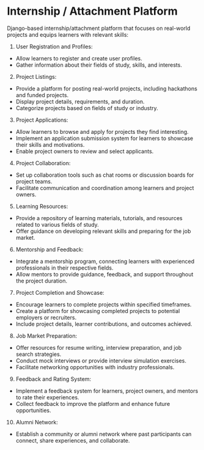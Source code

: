 # Internship / Attachment Platform

Django-based internship/attachment platform that focuses on real-world projects and equips learners with relevant skills:

1. User Registration and Profiles:

- Allow learners to register and create user profiles.
- Gather information about their fields of study, skills, and interests.

2. Project Listings:

- Provide a platform for posting real-world projects, including hackathons and funded projects.
- Display project details, requirements, and duration.
- Categorize projects based on fields of study or industry.

3. Project Applications:

- Allow learners to browse and apply for projects they find interesting.
- Implement an application submission system for learners to showcase their skills and motivations.
- Enable project owners to review and select applicants.

4. Project Collaboration:

- Set up collaboration tools such as chat rooms or discussion boards for project teams.
- Facilitate communication and coordination among learners and project owners.

5. Learning Resources:

- Provide a repository of learning materials, tutorials, and resources related to various fields of study.
- Offer guidance on developing relevant skills and preparing for the job market.

6. Mentorship and Feedback:

- Integrate a mentorship program, connecting learners with experienced professionals in their respective fields.
- Allow mentors to provide guidance, feedback, and support throughout the project duration.

7. Project Completion and Showcase:

- Encourage learners to complete projects within specified timeframes.
- Create a platform for showcasing completed projects to potential employers or recruiters.
- Include project details, learner contributions, and outcomes achieved.

8. Job Market Preparation:

- Offer resources for resume writing, interview preparation, and job search strategies.
- Conduct mock interviews or provide interview simulation exercises.
- Facilitate networking opportunities with industry professionals.

9. Feedback and Rating System:

- Implement a feedback system for learners, project owners, and mentors to rate their experiences.
- Collect feedback to improve the platform and enhance future opportunities.

10. Alumni Network:

- Establish a community or alumni network where past participants can connect, share experiences, and collaborate.
